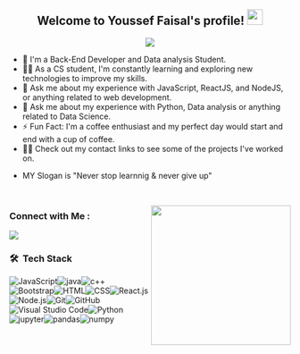 <h2 align="center">
  Welcome to Youssef Faisal's profile!
  <img src="https://media.giphy.com/media/hvRJCLFzcasrR4ia7z/giphy.gif" width="28">
</h2>

<p align="center">
  <a href="https://github.com/DenverCoder1/readme-typing-svg"><img src="https://readme-typing-svg.herokuapp.com/?lines=Back-End%20Develop...;WE%20NEVER%20Stop%20LEARNING&font=Fira%20Code&center=true&width=490&height=45&color=f75c7e&vCenter=true&size=22"></a>
</p>

- 🏢 I'm a Back-End Developer and Data analysis Student.
- 👨‍💻 As a CS student, I'm constantly learning and exploring new technologies to improve my skills.
- 💬 Ask me about my experience with JavaScript, ReactJS, and NodeJS, or anything related to web development.
- 💬 Ask me about my experience with Python, Data analysis or anything related to Data Science.
- ⚡ Fun Fact: I'm a coffee enthusiast and my perfect day would start and end with a cup of coffee.
- 👨‍💻 Check out my contact links to see some of the projects I've worked on.
- <p> MY Slogan is "Never stop learnnig & never give up"</p>
<br>

<img width="250" align="right" src="https://media.giphy.com/media/v1.Y2lkPTc5MGI3NjExYWY0NTI5YjE2MGJjMDIzMDk1NTAwNDg1OWY5NjE5YzZkZjc5MGU2MiZlcD12MV9pbnRlcm5hbF9naWZzX2dpZklkJmN0PWc/bGgsc5mWoryfgKBx1u/giphy.gif"  width="250" height="250"></img>

### Connect with Me :

<a href="https://www.linkedin.com/in/yousef-faisal/" target="_blank"><img src="https://img.shields.io/badge/-Youssef%20Faisal-0077B5?style=for-the-badge&logo=Linkedin&logoColor=white"/></a>

### 🛠 &nbsp;Tech Stack

![JavaScript](https://img.shields.io/badge/-JavaScript-05122A?style=flat&logo=javascript)![java](https://img.shields.io/badge/-java-05122A?style=flat&logo=java)![c++](https://img.shields.io/badge/-c++-05122A?style=flat&logo=cplusplus)![Bootstrap](https://img.shields.io/badge/-Bootstrap-05122A?style=flat&logo=bootstrap&logoColor=563D7C)![HTML](https://img.shields.io/badge/-HTML-05122A?style=flat&logo=HTML5)![CSS](https://img.shields.io/badge/-CSS-05122A?style=flat&logo=CSS3&logoColor=1572B6)![React.js](https://img.shields.io/badge/-React-05122A?style=flat&logo=react)![Node.js](https://img.shields.io/badge/-Node.js-05122A?style=flat&logo=node.js&logoColor=339933)![Git](https://img.shields.io/badge/-Git-05122A?style=flat&logo=git)![GitHub](https://img.shields.io/badge/-GitHub-05122A?style=flat&logo=github)![Visual Studio Code](https://img.shields.io/badge/-Visual%20Studio%20Code-05122A?style=flat&logo=visual-studio-code&logoColor=007ACC)![Python](https://img.shields.io/badge/-Python%20-05122A?style=flat&logo=python)![jupyter](https://img.shields.io/badge/-jupyter%20-05122A?style=flat&logo=jupyter)![pandas](https://img.shields.io/badge/-pandas%20-05122A?style=flat&logo=pandas)![numpy](https://img.shields.io/badge/-numpy%20-05122A?style=flat&logo=numpy)
